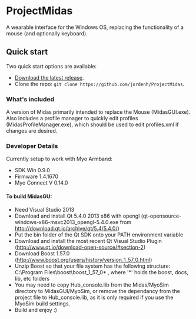 # ProjectMidas

A wearable interface for the Windows OS, replacing the functionality of a mouse (and optionally keyboard).

## Quick start

Two quick start options are available:

- [Download the latest release](https://github.com/jordenh/ProjectMidas/MidasInstall.zip).
- Clone the repo: `git clone https://github.com/jordenh/ProjectMidas`.

### What's included

A version of Midas primarily intended to replace the Mouse (MidasGUI.exe). Also includes a profile manager to quickly edit profiles (MidasProfileManager.exe), which should be used to edit profiles.xml if changes are desired.

### Developer Details

Currently setup to work with Myo Armband:
- SDK Win 0.9.0
- Firmware 1.4.1670
- Myo Connect V 0.14.0

#### To build MidasGU:

- Need Visual Studio 2013
- Download and install Qt 5.4.0 2013 x86 with opengl (qt-opensource-windows-x86-msvc2013_opengl-5.4.0.exe from http://download.qt.io/archive/qt/5.4/5.4.0/)
- Put the bin folder of the Qt SDK onto your PATH environment variable
- Download and install the most recent Qt Visual Studio Plugin (http://www.qt.io/download-open-source/#section-2)
- Download Boost 1.57.0 (http://www.boost.org/users/history/version_1_57_0.html)
- Unzip Boost so that your file system has the following structure: C:\Program Files\boost\boost_1_57_0* , where '*' holds the boost, docs, lib, etc folders
- You may need to copy Hub_console.lib from the Midas/MyoSim directory to MidasGUI/MyoSim, or remove the dependancy from the project file to Hub_console.lib, as it is only required if you use the MyoSim build settings.
- Build and enjoy :)
